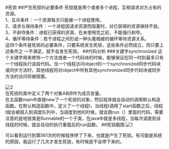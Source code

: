 #死锁
##产生死锁的必要条件
死锁就是两个或者多个进程，互相请求对方占有的资源。</br>
1、互斥条件：一个资源每次只能被一个进程使用。</br>
2、请求与保持条件：一个进程因请求资源而阻塞时，对已获得的资源保持不放。</br>
3、不剥夺条件：进程已获得的资源，在未使用完之前，不能强行剥夺。</br>
4、循环等待条件：若干进程之间形成一种头尾相接的循环等待资源关系。</br>
这四个条件是死锁的必要条件，只要系统发生死锁，这些条件必然成立，而只要上述条件之
一不满足，就不会发生死锁。
##代码分析
###关键字synchronized
这个关键字用来修饰一个方法或者一个代码块的时候，能够保证在同一时刻最多只有一个线程执行该段代码。当一个线程访问object的一个synchronized同步代码块或同步方法时，其他线程将对object中所有其他synchronized同步代码块或同步方法的访问将被阻塞。</br></br>
![2](http://yotuku.cn/link?url=N16lh_6gf&tk_plan=free&tk_storage=tietuku&tk_vuid=9ace458f-719f-4101-a610-9699b1a2d3ee&tk_time=2016111023)</br>
在死锁的类中定义了两个对象A和B作为成员变量。</br>
在主函数main中直接new了一个死锁的对象，然后程序就会自动的调用默认构造函数。在默认构造函数中，定义了一个线程t，当线程t调用了start函数之后，线程t就会被插入到调度队列中，当调度到他的时候，就会跑run（）里面的代码，需要注意的是地锁类是Runnable的一个子类，在java中就是多线程，当每次调度到该线程的时候，就会自动的执行重载后的run函数。
##死锁截图
![1](http://yotuku.cn/link?url=V1CdOuTlG&tk_plan=free&tk_storage=tietuku&tk_vuid=9ace458f-719f-4101-a610-9699b1a2d3ee&tk_time=2016111022)

可以看到运行到第561次的时候程序停了下来，也就是产生了死锁。有可能是系统的原因，我运行了几次才发生死锁，有时候是不会停下来的。